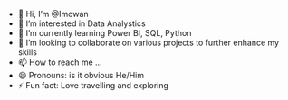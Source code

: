 - 👋 Hi, I’m @Imowan
- 👀 I’m interested in Data Analystics
- 🌱 I’m currently learning Power BI, SQL, Python
- 💞️ I’m looking to collaborate on various projects to further enhance my skills
- 📫 How to reach me ...
- 😄 Pronouns: is it obvious He/Him
- ⚡ Fun fact: Love travelling and exploring 

<!---
Imowan/Imowan is a ✨ special ✨ repository because its `README.md` (this file) appears on your GitHub profile.
You can click the Preview link to take a look at your changes.
--->
